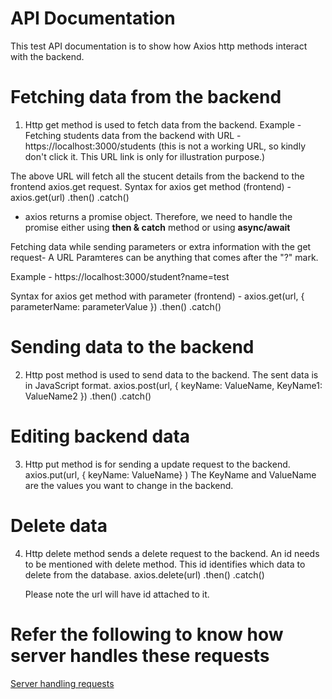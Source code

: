 # API Documentation
This test API documentation is to show how Axios http methods interact with the backend.
# Fetching data from the backend
1. Http get method is used to fetch data from the backend.
Example - Fetching students data from the backend with URL - https://localhost:3000/students (this is not a working URL, so kindly don't click it. This URL link is only for illustration purpose.)

The above URL will fetch all the stucent details from the backend to the frontend axios.get request.
Syntax for axios get method (frontend) - 
  axios.get(url)
        .then()
        .catch()
   - axios returns a promise object. Therefore, we need to handle the promise either using **then & catch** method or using **async/await** 

Fetching data while sending parameters or extra information with the get request-
A URL Paramteres can be anything that comes after the "?" mark.

Example - https://localhost:3000/student?name=test

Syntax for axios get method with parameter (frontend) - 
axios.get(url, {
  parameterName: parameterValue
})
     .then()
     .catch()
     
   # Sending data to the backend
2. Http post method is used to send data to the backend.
   The sent data is in JavaScript format.
   axios.post(url, {
          keyName: ValueName,
          KeyName1: ValueName2
   })
         .then()
         .catch()
  
  # Editing backend data
  3. Http put method is for sending a update request to the backend.
      axios.put(url, {
      keyName: ValueName}
      )
      The KeyName and ValueName are the values you want to change in the backend.
  
  # Delete data 
  4. Http delete method sends a delete request to the backend.
      An id needs to be mentioned with delete method. This id identifies which data to delete from the database.
      axios.delete(url)
            .then()
            .catch()
       
       Please note the url will have id attached to it.
 
  
  # Refer the following to know how server handles these requests
  [Server handling requests](https://github.com/Ankhi12/NodeJS-and-APIs/blob/main/Backend%20handling%20frontend%20request%20data.md)
   
